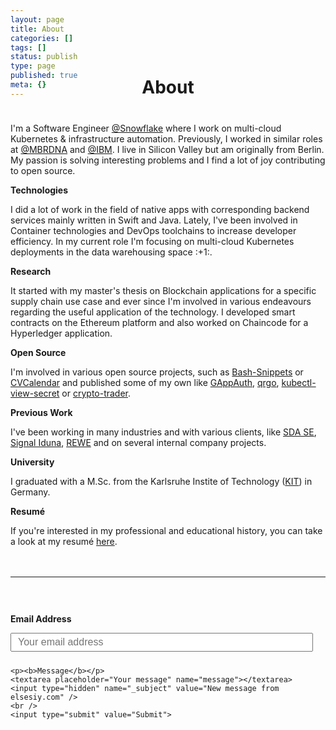 ```yaml
---
layout: page
title: About
categories: []
tags: []
status: publish
type: page
published: true
meta: {}
---
```


<h1 style="text-align: center; margin-bottom: 40px; margin-top: -50px">About</h1>

<div>
  <p>I'm a Software Engineer <a href="http://snowflake.com/" target="_blank">@Snowflake</a> where I work on multi-cloud Kubernetes & infrastructure automation. Previously, I worked in similar roles at <a href="http://mbrdna.com/" target="_blank">@MBRDNA</a> and <a href="https://www.ibm.com/" target="_blank">@IBM</a>. I live in Silicon Valley but am originally from Berlin. My passion is solving interesting problems and I find a lot of joy contributing to open source.</p>

  <p><b>Technologies</b></p>

  <p>I did a lot of work in the field of native apps with corresponding backend services mainly written in Swift and Java. Lately, I've been involved in Container technologies and DevOps toolchains to increase developer efficiency. In my current role I'm focusing on multi-cloud Kubernetes deployments in the data warehousing space :+1:.</p>

  <p><b>Research</b></p>

  <p>It started with my master's thesis on Blockchain applications for a specific supply chain use case and ever since I'm involved in various endeavours regarding the useful application of the technology. I developed smart contracts on the Ethereum platform and also worked on Chaincode for a Hyperledger application.</p>

  <p><b>Open Source</b></p>

  <p>I'm involved in various open source projects, such as <a href="https://github.com/alexanderepstein/Bash-Snippets" target="_blank">Bash-Snippets</a> or <a href="https://github.com/CVCalendar/CVCalendar" target="_blank">CVCalendar</a> and published some of my own like <a href="https://github.com/elsesiy/GAppAuth" target="_blank">GAppAuth</a>, <a href="https://github.com/elsesiy/qrgo" target="_blank">qrgo</a>, <a href="https://github.com/elsesiy/kubectl-view-secret" target="_blank">kubectl-view-secret</a> or <a href="https://github.com/elsesiy/crypto-trader" target="_blank">crypto-trader</a>.</p>

  <p><b>Previous Work</b></p>

  <p>I've been working in many industries and with various clients, like <a href="https://www.sda-se.com/" target="_blank">SDA SE</a>, <a href="https://www.signal-iduna.de/" target="_blank">Signal Iduna</a>, <a href="https://www.rewe.de/" target="_blank">REWE</a> and on several internal company projects.</p>

  <p><b>University</b></p>

  <p>I graduated with a M.Sc. from the Karlsruhe Instite of Technology (<a href="https://www.kit.edu/" target="_blank">KIT</a>) in Germany.</p>

  <p><b>Resumé</b></p>
  <p>If you're interested in my professional and educational history, you can take a look at my resumé <a href="/assets/about/19-09-04_Jonas-Taha El Sesiy_Resumé.pdf" target="_blank">here</a>.</p>
</div>


<div style="width: 100%; float: left; margin-top: 20px">
  <hr />

  <form id="contactform" method="POST" action="https://formspree.io/info@elsesiy.com">
    <p><b>Email Address</b></p>
    <input type="email" name="_replyto" placeholder="Your email address">

    <p><b>Message</b></p>
    <textarea placeholder="Your message" name="message"></textarea>
    <input type="hidden" name="_subject" value="New message from elsesiy.com" />
    <br />
    <input type="submit" value="Submit">
  </form>
</div>

<style type="text/css">
  #contactform {
    padding-top: 30px;
  }

  #contactform input[type="email"] {
    width: calc(100% - 20px);
    height: 30px;
    font-size: 16px;
    padding: 10px;
    margin-bottom: 10px;
  }

  #contactform textarea {
    width: calc(100% - 30px);
    height: 100px;
    font-size: 16px;
    border: 1px solid #ccc;
    background-color: #fafafa;
    padding: 15px;
    resize: vertical;
  }
  
  #contactform input[type="submit"] {
    display: inline-block;
    width: 127px;
    height: 42px;
    background-color: #272727;
    color: white;
    font-weight: 600;
    font-style: normal;
    font-size: 14px;
    border: none;
    margin-top: 10px;
    cursor: pointer;
  }
</style>
